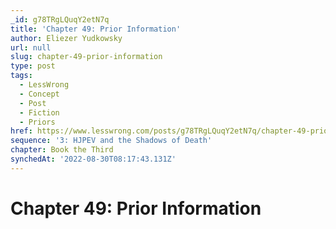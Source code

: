 ```yaml
---
_id: g78TRgLQuqY2etN7q
title: 'Chapter 49: Prior Information'
author: Eliezer Yudkowsky
url: null
slug: chapter-49-prior-information
type: post
tags:
  - LessWrong
  - Concept
  - Post
  - Fiction
  - Priors
href: https://www.lesswrong.com/posts/g78TRgLQuqY2etN7q/chapter-49-prior-information
sequence: '3: HJPEV and the Shadows of Death'
chapter: Book the Third
synchedAt: '2022-08-30T08:17:43.131Z'
---
```

# Chapter 49: Prior Information

